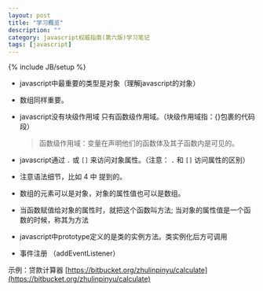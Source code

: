 ```yaml
---
layout: post
title: "学习概览"
description: ""
category: javascript权威指南(第六版)学习笔记
tags: [javascript]
---
```

{% include JB/setup %}


- javascript中最重要的类型是对象（理解javascript的对象）

- 数组同样重要。

- javascript没有块级作用域 只有函数级作用域。（块级作用域指：{}包裹的代码段）

    > 函数级作用域：变量在声明他们的函数体及其子函数内是可见的。

- javascript通过 `.` 或 `[]` 来访问对象属性。（注意：  `.` 和 `[]` 访问属性的区别）

- 注意语法细节，比如 4 中 提到的。

- 数组的元素可以是对象，对象的属性值也可以是数组。

- 当函数赋值给对象的属性时，就把这个函数叫方法;  当对象的属性值是一个函数的时候，称其为方法

- javascript中prototype定义的是类的实例方法。类实例化后方可调用

- 事件注册 （addEventListener）

示例：贷款计算器 [https://bitbucket.org/zhulinpinyu/calculate](https://bitbucket.org/zhulinpinyu/calculate)